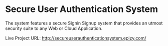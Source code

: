 # Secure User Authentication System

The system features a secure Signin Signup system that provides an utmost security suite to any Web or Cloud Application.

Live Project URL: http://secureuserauthenticationsystem.epizy.com/

 
